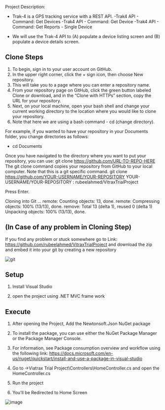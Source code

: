 <snippet>
  <content><![CDATA[
# ${1:ViTrax Trial Project}

## Project Description: 

* Trak-4 is a GPS tracking service with a REST API. 
   -Trak4 API - Command: Get Devices
   -Trak4 API - Command: Get Device
   -Trak4 API - Command: Get Reports - Single Device

* We will use the Trak-4 API to 
(A) populate a device listing screen and 
(B) populate a device details screen.


## Clone Steps

1. To begin, sign in to your user account on GitHub.
2. In the upper right corner, click the + sign icon, then choose New repository. 
3. This will take you to a page where you can enter a repository name. 
4. From your repository page on GitHub, click the green button labeled Clone or download, and in the “Clone with HTTPs” section, copy the URL for your repository.
5. Next, on your local machine, open your bash shell and change your current working directory to the location where you would like to clone your repository.
6. Note that here we are using a bash command - cd (change directory).

For example, if you wanted to have your repository in your Documents folder, you change directories as follows:
* cd Documents

Once you have navigated to the directory where you want to put your repository, you can use:
git clone https://github.com/URL-TO-REPO-HERE
The git clone command copies your repository from GitHub to your local computer. Note that this is a git specific command.
git clone https://github.com/YOUR-USERNAME/YOUR-REPOSITORY
YOUR-USERNAME/YOUR-REPOSITORY : rubeelahmed/VitraxTrialProject

Press Enter.

Cloning into Git …
remote: Counting objects: 13, done.
remote: Compressing objects: 100% (13/13), done.
remove: Total 13 (delta 1), reused 0 (delta 1)
Unpacking objects: 100% (13/13), done.


## (In Case of any problem in Cloning Step)

If you find any problem or stuck somewhere go to Link: https://github.com/rubeelahmed/VitraxTrialProject
and download the zip and embed it into your git by creating a new repository

![git](https://user-images.githubusercontent.com/84393770/119322511-1eef1280-bc97-11eb-8479-6ea727410d73.PNG)


## Setup

1. Install  Visual Studio

2. open the project using .NET MVC frame work


## Execute
1. After opening the Project, Add the Newtonsoft.Json NuGet package

2. To install the package, you can use either the NuGet Package Manager or the Package Manager Console. 

3. For information, see Package consumption overview and workflow using the following link:
   https://docs.microsoft.com/en-us/nuget/quickstart/install-and-use-a-package-in-visual-studio
4. Go to ->Viatrax Trial Project\Controllers\HomeController.cs and open the HomeController.cs 
5. Run the project
6. You'll be Redirected to Home Screen

![image](https://user-images.githubusercontent.com/84393770/119324691-8d34d480-bc99-11eb-84e1-80fbb54e9d74.png)


</snippet>
